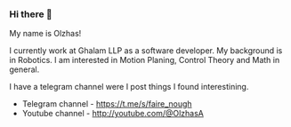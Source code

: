 ### Hi there 👋
My name is Olzhas!

I currently work at Ghalam LLP as a software developer.
My background is in Robotics. I am interested in Motion Planing, Control Theory and Math in general.

I have a telegram channel were I post things I found interestining.

- Telegram channel - https://t.me/s/faire_nough
- Youtube channel - http://youtube.com/@OlzhasA

<!--
| Number of visitors | ![Visitor Count](https://profile-counter.glitch.me/olzhas/count.svg) |
|--------------------|----------------------------------------------------------------------|

http:///

**olzhas/olzhas** is a ✨ _special_ ✨ repository because its `README.md` (this file) appears on your GitHub profile.

Here are some ideas to get you started:

- 🔭 I’m currently working on ...
- 🌱 I’m currently learning ...
- 👯 I’m looking to collaborate on ...
- 🤔 I’m looking for help with ...
- 💬 Ask me about ...
- 📫 How to reach me: ...
- 😄 Pronouns: ...
- ⚡ Fun fact: ...
-->
